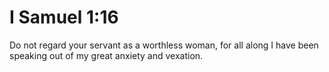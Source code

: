 # I Samuel 1:16

Do not regard your servant as a worthless woman, for all along I have been speaking out of my great anxiety and vexation.
